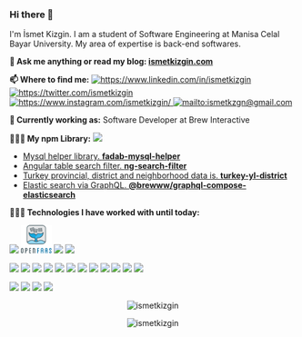 ### Hi there 👋
I'm İsmet Kizgin. I am a student of Software Engineering at Manisa Celal Bayar University. My area of ​​expertise is back-end softwares.

**💬 Ask me anything or read my blog: [ismetkizgin.com](https://ismetkizgin.com/)**

**📫 Where to find me:**
<a href="https://www.linkedin.com/in/ismetkizgin" target="_blank">
    <img src="https://img.shields.io/badge/%20-linkedin-0072b1" alt="https://www.linkedin.com/in/ismetkizgin">
</a>
 <a href="https://twitter.com/ismetkizgin" target="_blank">
    <img src="https://img.shields.io/badge/%20-twitter-%231DA1F2" alt="https://twitter.com/ismetkizgin">
</a>
<a href="https://www.instagram.com/ismetkizgin/" target="_blank">
    <img src="https://img.shields.io/badge/%20-instagram-fbad50" alt="https://www.instagram.com/ismetkizgin/">
</a>
<a href="mailto:ismetkzgn@gmail.com" target="_blank">
    <img src="https://img.shields.io/badge/%20-gmail-B23121" alt="mailto:ismetkzgn@gmail.com">
</a>

**💼 Currently working as:** Software Developer at Brew Interactive

**👨🏻‍💻 My npm Library:** <code><img height="50" src="https://www.vectorlogo.zone/logos/npmjs/npmjs-ar21.svg"></code>

* [Mysql helper library. **fadab-mysql-helper**](https://www.npmjs.com/package/fadab-mysql-helper)
* [Angular table search filter. **ng-search-filter**](https://www.npmjs.com/package/ng-search-filter)
* [Turkey provincial, district and neighborhood data is. **turkey-yl-district**](https://www.npmjs.com/package/turkey-yl-district)
* [Elastic search via GraphQL. **@brewww/graphql-compose-elasticsearch**](https://www.npmjs.com/package/@brewww/graphql-compose-elasticsearch)

**👨🏻‍💻 Technologies I have worked with until today:** 

<code><img height="50" src="https://www.vectorlogo.zone/logos/docker/docker-ar21.svg"></code>
<code><img height="50" src="https://github.com/cncf/landscape/blob/master/hosted_logos/openfaas.svg"></code>
<code><img height="50" src="https://www.vectorlogo.zone/logos/heroku/heroku-ar21.svg"></code>
<code><img height="50" src="https://www.vectorlogo.zone/logos/npmjs/npmjs-ar21.svg"></code>

<code><img height="50" src="https://www.vectorlogo.zone/logos/nodejs/nodejs-horizontal.svg"></code>
<code><img height="50" src="https://www.vectorlogo.zone/logos/angular/angular-ar21.svg"></code>
<code><img height="50" src="https://www.vectorlogo.zone/logos/reactjs/reactjs-ar21.svg"></code>
<code><img height="50" src="https://www.vectorlogo.zone/logos/dotnet/dotnet-horizontal.svg"></code>
<code><img height="50" src="https://www.vectorlogo.zone/logos/python/python-ar21.svg"></code>
<code><img height="50" src="https://www.vectorlogo.zone/logos/pocoo_flask/pocoo_flask-ar21.svg"></code>
<code><img height="50" src="https://www.vectorlogo.zone/logos/numpy/numpy-ar21.svg"></code>
<code><img height="50" src="https://www.vectorlogo.zone/logos/android/android-ar21.svg"></code>
<code><img height="50" src="https://www.vectorlogo.zone/logos/java/java-ar21.svg"></code>
<code><img height="50" src="https://www.vectorlogo.zone/logos/mochajs/mochajs-ar21.svg"></code>
<code><img height="50" src="https://www.vectorlogo.zone/logos/getbootstrap/getbootstrap-ar21.svg"></code>
<code><img height="50" src="https://www.vectorlogo.zone/logos/sass-lang/sass-lang-ar21.svg"></code>

<code><img height="50" src="https://www.vectorlogo.zone/logos/mongodb/mongodb-ar21.svg"></code>
<code><img height="50" src="https://www.vectorlogo.zone/logos/mysql/mysql-ar21.svg"></code>
<code><img height="50" src="https://www.vectorlogo.zone/logos/graphql/graphql-ar21.svg"></code>
<code><img height="50" src="https://www.vectorlogo.zone/logos/hasuraio/hasuraio-ar21.svg"></code>

<p align="center"><img src="https://github-profile-trophy.vercel.app/?username=ismetkizgin&theme=dracula&column=7" alt="ismetkizgin" /></p>
<p align="center"><img src="https://github-readme-stats.vercel.app/api?username=ismetkizgin&show_icons=true&theme=radical&locale=en&count_private=true&hide=issues" alt="ismetkizgin" width="50%" /></p>
